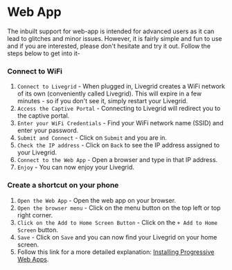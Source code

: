# Web App

The inbuilt support for web-app is intended for advanced users as it can lead to glitches and minor issues. However, it is fairly simple and fun to use and if you are interested, please don't hesitate and try it out. Follow the steps below to get into it-

### Connect to WiFi

1. `Connect to Livegrid` - When plugged in, Livegrid creates a WiFi network of its own (conveniently called Livegrid). This will expire in a few minutes - so if you don't see it, simply restart your Livegrid. 
2. `Access the Captive Portal` - Connecting to Livegrid will redirect you to the captive portal.
3. `Enter your WiFi Credentials` - Find your WiFi network name (SSID) and enter your password.
4. `Submit and Connect` - Click on `Submit` and you are in.
5. `Check the IP address` - Click on `Back` to see the IP address assigned to your Livegrid.
6. `Connect to the Web App` - Open a browser and type in that IP address.
7. `Enjoy` - You can now enjoy your Livegrid.

### Create a shortcut on your phone

1. `Open the Web App` - Open the web app on your browser.
2. `Open the browser menu` - Click on the menu button on the top left or top right corner.
3. `Click on the Add to Home Screen Button` - Click on the `+ Add to Home Screen` button.
4. `Save` - Click on `Save` and you can now find your Livegrid on your home screen.
5. Follow this link for a more detailed explanation: [Installing Progressive Web Apps](https://developer.mozilla.org/en-US/docs/Web/Progressive_web_apps/Guides/Installing).


